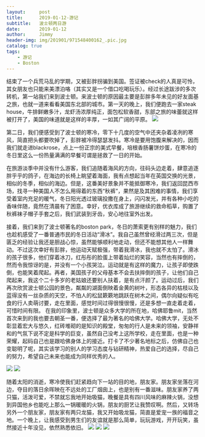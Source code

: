 ```yaml
---
layout:     post
title:      2019-01-12-游记
subtitle:   波士顿两日游
date:       2019-01-12
author:     Jimmy
header-img: img/201901/971548400162_.pic.jpg
catalog: true
tags:
    - 游记
    - Boston
---
```

结束了一个兵荒马乱的学期，又被彭胖拐骗到美国。签证被check的人真是可怜，其女朋友也只能来美漂泊咯（其实又是一个借口吃喝玩乐）。经过长途跋涉的多次转机，第一站我们来到波士顿。来波士顿的原因最主要是彭胖多年未见的好友面基之旅，也就一道来看看美国东北部的城市。第一天的晚上，我们便跑去一家steak house，牛排鲜嫩多汁，龙虾汤浓厚纯正，面包松软香甜，东部之旅的味蕾就这样被打开了，美国的味道就是这样的丰厚，一如其广阔的平原。
![](https://i.ibb.co/XCn3b4d/951548400158-pic.jpg)

第二日，我们便感受到了波士顿的寒冷，零下十几度的空气中还夹杂着凌冽的寒风，简直把头都要吹掉了，彭胖被冷得瑟瑟发抖。寒冷是要用饱腹来解决的，因而我们就走进blackrose，点上一份正宗的美式早餐，培根香肠薯饼炒蛋，在寒冷的冬日里这么一份热量满满的早餐可谓是拯救了一日的开始。


在旅游淡季中并没有什么游客，我们追随着海风的方向，往码头边走着，肆意追逐胖乎乎的鸽子，在海边的长椅上眺望着海面，我有点想起当年在英国交换的光景，相似的冬季，相似的海边。但是，这番美好景象并不能抵御寒冷，我们返回昆西市场，找寻一种美国人不怎么用得着的东西“秋裤”，果然是及其困难的事情，我们享受着室内充足的暖气，冬日阳光透过玻璃投撒在身上，闪闪发光，并有各种小吃的香味伴随，竟然在清晨有了困意。幸好，优衣库成了旅游继续的救命稻草，购置了秋裤袜子帽子手套之后，我们武装到牙齿，安心地往室外出发。


接着，我们来到了波士顿著名的boston park，冬日的萧索更有别样的魅力，我们也趁机感受了一番普通市民的冬日活动“滑冰”。我自己虽然曾经滑过两三次，但是匮乏的经验让我还是胆战心惊，虽然能够顺利地走动，但还不能想其他人一样舞动。不过这次幸好有彭胖，他运动天赋极强，带着我滑冰，我也就不太怕了。滑冰的孩子很多，他们穿着冰刀，红彤彤的脸蛋上带着灿烂的笑容，当然也有摔倒的，然而令我惊讶的是，并没有一个小孩哭泣。运动就是有这样的魔力，让孩子即使跌倒，也能笑着爬起。再者，美国孩子的父母基本不会去扶摔倒的孩子，让他们自己爬起来，我这个二十多岁的老姑娘还要别人扶着，是有点汗颜了。运动过后，我们再次欣赏波士顿公园的景色，粼粼的湖面倒映着金黄的树叶，形态各异的枯枝以及蓝得没有一丝杂质的天空，不怕人的松鼠簌簌地跳跃在树木之间，偶尔向疑似有吃食的行人卖萌讨要，走在里面，感觉时间过得很慢很慢，还是多想一直走着走着，可惜时间有限。
在我的印象里，波士顿是众多大学的所在地，哈佛耶鲁mit，当然首次来到的我也要去朝圣一番，便选择了最为著名的哈佛大学。哈佛大学，无处不彰显着宏大与悠久，红砖堆砌的是知识的殿堂，匆匆的行人是未来的领袖，安静祥和的气氛下说不定是科学的巨变，虽然自己没考上这所学校，走在里面，也是一种荣耀，起码自己也是跟哈佛身体上的接近。打卡了不少著名地标之后，仿佛自己也变聪明了呢，其实该学习的别人的学习态度与钻研精神，热爱自己的选择，尽自己的努力，希望自己未来也能成为同样优秀的人。

![](https://i.ibb.co/kx2pT2N/1011548400169-pic.jpg)
![](https://i.ibb.co/59w0f7y/1021548400174-pic.jpg)

随着太阳的消逝，寒冷使我们赶紧趋向下一站的目的地，朋友家。朋友家坐落在河边，夺目的落日余晖映在不远处的工厂烟囱上，也是别有一番滋味。朋友家养了两只猫，活泼可爱，不禁就忘我地开始吸猫，晚餐是具有四川风味的麻辣火锅，没想到异国他乡也能吃上那么一锅暖暖的火锅，朋友的厨艺让我赞叹啊。然后，又转场另外一个朋友家，朋友家有两只龙猫，我又开始吸龙猫，简直是爱宠一族的福音之地。一个晚上，让我感受到男生们的友谊就是那么简单，玩玩游戏，开开玩笑，虽然接近十年没见，依然熟悉依旧。
![](https://i.ibb.co/swt2VV2/1041548400192-pic.jpg)
![](https://i.ibb.co/q7qBsK6/1051548400194-pic.jpg)
![](https://i.ibb.co/XjHPDFj/1061548400195-pic.jpg)
